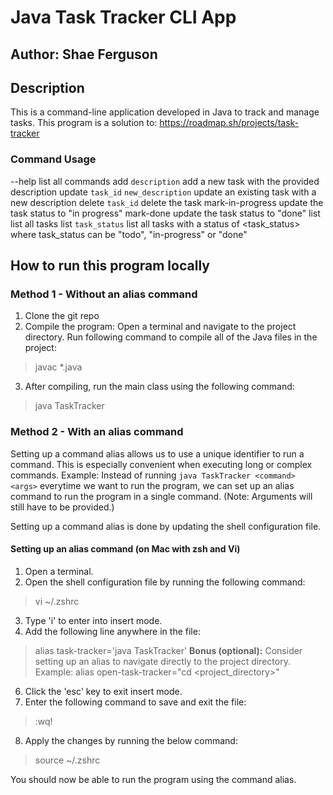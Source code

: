 # Java Task Tracker CLI App

## Author: Shae Ferguson

## Description
This is a command-line application developed in Java to track and manage tasks.
This program is a solution to: https://roadmap.sh/projects/task-tracker

### Command Usage
--help                              list all commands
add `description`                   add a new task with the provided description
update `task_id` `new_description`  update an existing task with a new description
delete `task_id`                    delete the task
mark-in-progress                    update the task status to "in progress"
mark-done                           update the task status to "done"
list                                list all tasks
list `task_status`                  list all tasks with a status of <task_status>
                                    where task_status can be "todo", "in-progress" or "done"

## How to run this program locally
### Method 1 - Without an alias command
1. Clone the git repo
2. Compile the program: 
Open a terminal and navigate to the project directory.
Run following command to compile all of the Java files in the project:
> javac *.java
3. After compiling, run the main class using the following command:
>java TaskTracker <command> <args>

### Method 2 - With an alias command
Setting up a command alias allows us to use a unique identifier to run a command. This is especially convenient when executing long or complex commands. 
Example: Instead of running `java TaskTracker <command> <args>` everytime we want to run the program, we can set up an alias command to run the program in a single command. (Note: Arguments will still have to be provided.)

Setting up a command alias is done by updating the shell configuration file.

#### Setting up an alias command (on Mac with zsh and Vi)
1. Open a terminal.
2. Open the shell configuration file by running the following command:
> vi ~/.zshrc
3. Type 'i' to enter into insert mode.
4. Add the following line anywhere in the file:
>alias task-tracker='java TaskTracker'
**Bonus (optional):** Consider setting up an alias to navigate directly to the project directory.
Example:
>alias open-task-tracker="cd <project_directory>"
6. Click the 'esc' key to exit insert mode.
7. Enter the following command to save and exit the file:
>:wq!
8. Apply the changes by running the below command:
>source ~/.zshrc

You should now be able to run the program using the command alias.
